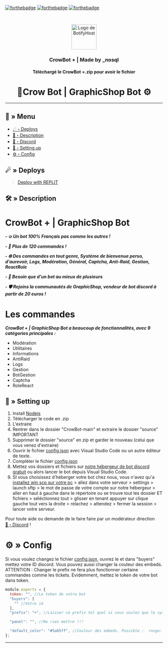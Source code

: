  [![forthebadge](https://forthebadge.com/images/badges/made-with-javascript.svg)](https://www.javascript.com/)
[![forthebadge](https://forthebadge.com/images/badges/uses-git.svg)](https://github.com/)
[![forthebadge](https://forthebadge.com/images/badges/check-it-out.svg)](https://discord.gg/XcxVP9DYjy)

<br />
<p align="center">
  <a href="https://github.com/NoSQLElyas/CrowBot">
    <img src="https://cdn.discordapp.com/attachments/1175393525479788646/1175403947079516221/BotifyHost_PP_Feuille_Normal.png?ex=656b1b3a&is=6558a63a&hm=735a5a6c2bd9ce3b7d832c3252eecd50a160819a2f6db40430b0136543501c7a&" alt="Logo de BotifyHost" width="80" height="80">
  </a>

  <h3 align="center">CrowBot + | Made by _nosql </h3>
<h4 align="center">Téléchargé le CrowBot +.zip pour avoir le fichier </h4>


<h1 align="center">
 🦅Crow Bot | GraphicShop Bot ⚙
</h1>

---
## <a id="menu"></a>🔱 » Menu

- [☄・Deploys](#deploys)
- [🔰・Description](#description)
- [🌌・Discord](https://discord.gg/Rq6mnAtuMc)
- [🎉・Setting up](#setup)
- [⚙・Config](#config)
## <a id="deploys"></a>☄ » Deploys
> [Deploy with REPLIT](https://replit.com/)

## <a id="description"></a>🛠 » Description
# CrowBot + | GraphicShop Bot

***- 💥 Un bot 100% Français pas comme les autres !***

***- 💯 Plus de 120 commandes !***

***- 🌐 Des commandes en tout genre, Système de bienvenue perso, d'aurevoir, Logs, Modération, Général, Captcha, Anti-Raid, Gestion, ReactRole***

***- 🌟 Besoin que d'un bot au mieux de plusieurs***

***- 🛡️ Rejoins la communautés de GraphicShop, vendeur de bot discord à partir de 20 euros !***

# Les commandes
***CrowBot + | GraphicShop Bot a beaucoup de fonctionnalités, avec 9 catégories principales :***

- Modération
- Utilitaires
- Informations
- AntiRaid
- Logs
- Gestion
- BotGestion
- Captcha
- RoleReact

## <a id="setup"></a> 📁 » Setting up

1. Install [Nodejs](https://nodejs.org/)
2. Télécharger le code en .zip
3. L'extraire 
4. Rentrer dans le dossier "CrowBot-main" et extraire le dossier "source" IMPORTANT 
5. Supprimer le dossier "source" en zip et garder le nouveau (celui que vous venez d'extraire)
6. Ouvrir le fichier [config.json](https://github.com/NoSQLElyas/CrowBot/blob/main/config/config.js) avec Visual Studio Code ou un autre éditeur de texte.
7. Complèter le fichier [config.json](https://github.com/NoSQLElyas/CrowBot/blob/main/config/config.js)
8. Mettez vos dossiers et fichiers sur [notre hébergeur de bot discord gratuit](https://discord.gg/Rq6mnAtuMc) ou alors lancer le bot depuis Visual Studio Code.
9. SI vous choisissez d'héberger votre bot chez nous, vous n'avez qu'a [installez win scp sur votre pc](https://winscp.net/eng/download.php) > allez dans votre serveur > settings > launch sftp > le mot de passe de votre compte sur notre hébergeur > aller en haut à gauche dans le répertoire ou se trouve tout les dossier ET fichiers > séléctionnez tout > glisser en tenant appuyer sur clique gauche tout vers la droite > relachez > attendez > fermer la session > lancer votre serveur.


Pour toute aide ou demande de le faire faire par un modérateur direction [🌌・Discord](https://discord.gg/Rq6mnAtuMc) !

# <a id="config"></a>⚙ » Config

Si vous voulez changez le fichier [config.json](https://github.com/NoSQLElyas/CrowBot/blob/main/config/config.js), ouvrez le et dans "buyers" mettez votre ID discord. Vous pouvez aussi changer la couleur des embeds. ATTENTION : Changer le prefix ne fera plus fonctionner certaine commandes comme les tickets. Evidemment, mettez le token de votre bot dans token.

```js
module.exports = {
  token: "", //Le token de votre bot
  "buyers": [
    "" //Votre id
  ],
  "prefix": "+", //Laisser ce prefix tel quel si vous voulez que le système de modmail (ticket) marchent !!

  "panel": "", //Ne rien mettre !!!

  "default_color": "#5a65ff", //Couleur des embeds. Possible :  rouge: #FF0000,vert: #00FF00,bleu: #0000FF,noir: #000000,blanc: #FFFFFF,rose: #dc14eb,violet: #764686,orange: #FFA500,jaune: #FFFF00,marron: #A52A2A,gris: #808080, argent: #C0C0C0,cyan: #00FFFF,lavande: #E6E6FA,corail: #FF7F50,beige: #F5F5DC,
}; 

```

---
